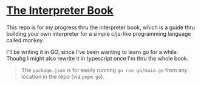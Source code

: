 # [The Interpreter Book](https://interpreterbook.com)

This repo is for my progress thru the interpreter book, which is a guide thru building your own interpreter for a simple c/js-like programming language called monkey.

I'll be writing it in GO, since I've been wanting to learn go for a while. Thouhg I might also rewrite it in typescript once I'm thru the whole book.

> The `package.json` is for easily running `go run go/main.go` from any location in the repo (via `pnpm go`).
